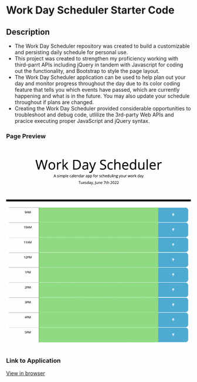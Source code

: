 # Work Day Scheduler Starter Code

## Description

- The Work Day Scheduler repository was created to build a customizable and persisting daily schedule for personal use.
- This project was created to strengthen my proficiency working with third-parrt APIs including jQuery in tandem with Javascript for coding out the functionality, and Bootstrap to style the page layout. 
- The Work Day Scheduler application can be used to help plan out your day and monitor progress throughout the day due to its color coding feature that tells you which events have passed, which are currently happening and what is in the future. You may also update your schedule throughout if plans are changed.
- Creating the Work Day Scheduler provided considerable opportunities to troubleshoot and debug code, utlilize the 3rd-party Web APIs and pracice executing proper JavaScript and jQuery syntax.

### Page Preview

![Work Day Scheduler](./assets/images/work-day-scheduler.jpg)

### Link to Application

[View in browser](https://katiebutler37.github.io/work-day-scheduler/)